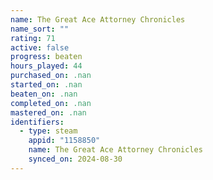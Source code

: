 ```yaml
---
name: The Great Ace Attorney Chronicles
name_sort: ""
rating: 71
active: false
progress: beaten
hours_played: 44
purchased_on: .nan
started_on: .nan
beaten_on: .nan
completed_on: .nan
mastered_on: .nan
identifiers:
  - type: steam
    appid: "1158850"
    name: The Great Ace Attorney Chronicles
    synced_on: 2024-08-30
---
```

